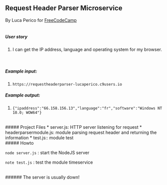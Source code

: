 Request Header Parser Microservice
-----

By Luca Perico for [FreeCodeCamp](https://www.freecodecamp.com/challenges/request-header-parser-microservice)
<br><br>

##### User story
1. I can get the IP address, language and operating system for my browser.
<br><br><br>
##### Example input:
1. `https://requestheaderparser-lucaperico.c9users.io`
##### Example output:
1. `{"ipaddress":"66.158.156.13","language":"fr","software":"Windows NT 10.0; WOW64"}`

<br>
##### Project Files
 * server.js: HTTP server listening for request
 * headerparsermodule.js: module parsing request header and returning the information
 * test.js:: module test  

<br>
##### Howto

`node server.js` : start the NodeJS server

`note test.js` : test the module timeservice

<br>
###### The server is usually down!



